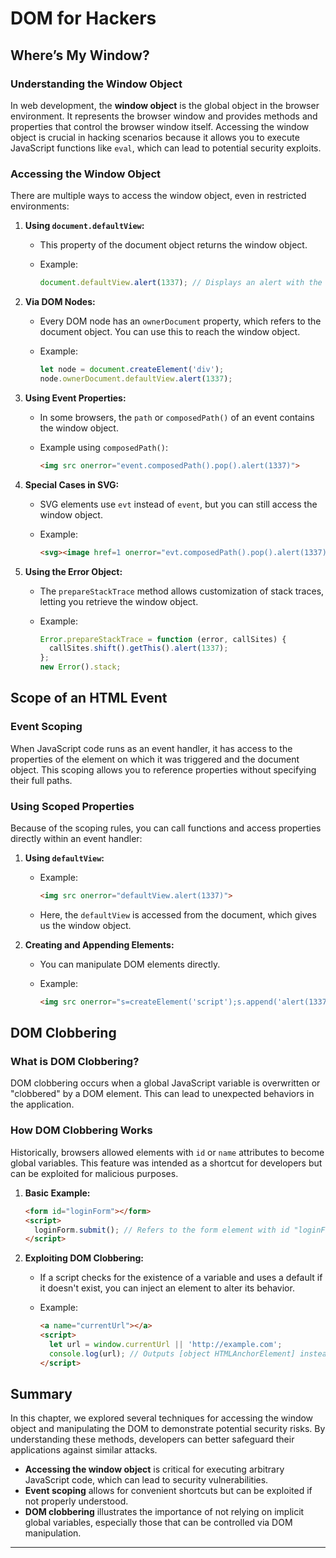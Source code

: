 # DOM for Hackers

## Where’s My Window?

### **Understanding the Window Object**

In web development, the **window object** is the global object in the browser environment. It represents the browser window and provides methods and properties that control the browser window itself. Accessing the window object is crucial in hacking scenarios because it allows you to execute JavaScript functions like `eval`, which can lead to potential security exploits.

### **Accessing the Window Object**

There are multiple ways to access the window object, even in restricted environments:

1. **Using `document.defaultView`:**
   * This property of the document object returns the window object.
   *   Example:

       ```javascript
       document.defaultView.alert(1337); // Displays an alert with the number 1337
       ```
2. **Via DOM Nodes:**
   * Every DOM node has an `ownerDocument` property, which refers to the document object. You can use this to reach the window object.
   *   Example:

       ```javascript
       let node = document.createElement('div');
       node.ownerDocument.defaultView.alert(1337);
       ```
3. **Using Event Properties:**
   * In some browsers, the `path` or `composedPath()` of an event contains the window object.
   *   Example using `composedPath()`:

       ```html
       <img src onerror="event.composedPath().pop().alert(1337)">
       ```
4. **Special Cases in SVG:**
   * SVG elements use `evt` instead of `event`, but you can still access the window object.
   *   Example:

       ```html
       <svg><image href=1 onerror="evt.composedPath().pop().alert(1337)"></svg>
       ```
5. **Using the Error Object:**
   * The `prepareStackTrace` method allows customization of stack traces, letting you retrieve the window object.
   *   Example:

       ```javascript
       Error.prepareStackTrace = function (error, callSites) {
         callSites.shift().getThis().alert(1337);
       };
       new Error().stack;
       ```

## Scope of an HTML Event

### **Event Scoping**

When JavaScript code runs as an event handler, it has access to the properties of the element on which it was triggered and the document object. This scoping allows you to reference properties without specifying their full paths.

### **Using Scoped Properties**

Because of the scoping rules, you can call functions and access properties directly within an event handler:

1. **Using `defaultView`:**
   *   Example:

       ```html
       <img src onerror="defaultView.alert(1337)">
       ```
   * Here, the `defaultView` is accessed from the document, which gives us the window object.
2. **Creating and Appending Elements:**
   * You can manipulate DOM elements directly.
   *   Example:

       ```html
       <img src onerror="s=createElement('script');s.append('alert(1337)');appendChild(s)">
       ```

## DOM Clobbering

### **What is DOM Clobbering?**

DOM clobbering occurs when a global JavaScript variable is overwritten or "clobbered" by a DOM element. This can lead to unexpected behaviors in the application.

### **How DOM Clobbering Works**

Historically, browsers allowed elements with `id` or `name` attributes to become global variables. This feature was intended as a shortcut for developers but can be exploited for malicious purposes.

1.  **Basic Example:**

    ```html
    <form id="loginForm"></form>
    <script>
      loginForm.submit(); // Refers to the form element with id "loginForm"
    </script>
    ```
2. **Exploiting DOM Clobbering:**
   * If a script checks for the existence of a variable and uses a default if it doesn't exist, you can inject an element to alter its behavior.
   *   Example:

       ```html
       <a name="currentUrl"></a>
       <script>
         let url = window.currentUrl || 'http://example.com';
         console.log(url); // Outputs [object HTMLAnchorElement] instead of the URL
       </script>
       ```

## Summary

In this chapter, we explored several techniques for accessing the window object and manipulating the DOM to demonstrate potential security risks. By understanding these methods, developers can better safeguard their applications against similar attacks.

* **Accessing the window object** is critical for executing arbitrary JavaScript code, which can lead to security vulnerabilities.
* **Event scoping** allows for convenient shortcuts but can be exploited if not properly understood.
* **DOM clobbering** illustrates the importance of not relying on implicit global variables, especially those that can be controlled via DOM manipulation.

***
